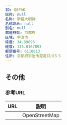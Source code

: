```yaml
---
ID: Q8PhK
総称: null
名称: 新羅大明神
名称読み: null
別名: null
都道府県: 京都府
区域: 宇治市
緯度: 34.89896
経度: 135.8167893
郵便番号: 6110013
住所: 京都府宇治市莵道只川５５
---
```


## その他

### 参考URL

| URL | 説明          |
| --- | ------------- |
|     | OpenStreetMap |
